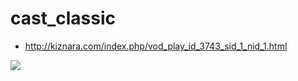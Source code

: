 # cast_classic

- http://kiznara.com/index.php/vod_play_id_3743_sid_1_nid_1.html

![](https://tva1.sinaimg.cn/large/006tNbRwly1gapcgy4i0xj30lz035aa0.jpg)

